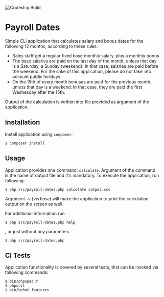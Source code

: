 ![Codeship Build](https://codeship.com/projects/8e674fd0-e12f-0133-2690-1e252f9b1e16/status?branch=master)

# Payroll Dates

Simple CLI application that calculates salary and bonus dates for the following 12 months, according to these rules:

- Sales staff get a regular fixed base monthly salary, plus a monthly bonus
- The base salaries are paid on the last day of the month, unless that day is a Saturday, a Sunday (weekend). In that case, salaries are paid before the weekend. For the sake of this application,
please do not take into account public holidays.
- On the 15th of every month bonuses are paid for the previous month, unless that day is a
weekend. In that case, they are paid the first Wednesday after the 15th.

Output of the calculation is written into file provided as argument of the application.

## Installation

Install application using `composer`:

```
$ composer install
```


## Usage

Application provides one command: `calculate`. Argument of the command is the name of output file and it's mandatory. To execute the application, run following:

```
$ php src/payroll-dates.php calculate output.csv
```

Argument `-v` (*verbose*) will make the application to print the calculation output on the screen as well.

For additional information run

```
$ php src/payroll-dates.php help
```

, or just without any parameters

```
$ php src/payroll-dates.php
```

## CI Tests

Application functionality is covered by several tests, that can be invoked via following commands:

```
$ bin/phpspec r
$ phpunit
$ bin/behat features
```
